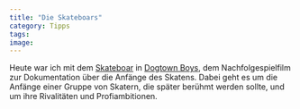 ```yaml
---
title: "Die Skateboars"
category: Tipps
tags: 
image: 
---
```


Heute war ich mit dem [Skateboar](http://www.skateboar.net) in [Dogtown Boys](http://www.filmstarts.de/kritiken/dogtown%20boys.html), dem Nachfolgespielfilm zur Dokumentation über die Anfänge des Skatens. Dabei geht es um die Anfänge einer Gruppe von Skatern, die später berühmt werden sollte, und um ihre Rivalitäten und Profiambitionen.